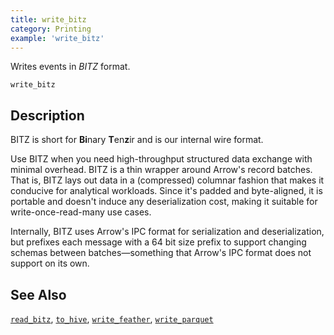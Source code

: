 ```yaml
---
title: write_bitz
category: Printing
example: 'write_bitz'
---
```



Writes events in *BITZ* format.

```tql
write_bitz
```

## Description

BITZ is short for **Bi**nary **T**en**z**ir and is our internal wire format.

Use BITZ when you need high-throughput structured data exchange with minimal
overhead. BITZ is a thin wrapper around Arrow's record batches. That is, BITZ
lays out data in a (compressed) columnar fashion that makes it conducive for
analytical workloads. Since it's padded and byte-aligned, it is portable and
doesn't induce any deserialization cost, making it suitable for
write-once-read-many use cases.

Internally, BITZ uses Arrow's IPC format for serialization and deserialization,
but prefixes each message with a 64 bit size prefix to support changing schemas
between batches—something that Arrow's IPC format does not support on its own.

## See Also

[`read_bitz`](/reference/operators/read_bitz),
[`to_hive`](/reference/operators/to_hive),
[`write_feather`](/reference/operators/write_feather),
[`write_parquet`](/reference/operators/write_parquet)
